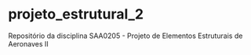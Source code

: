 # projeto_estrutural_2
Repositório da disciplina SAA0205 - Projeto de Elementos Estruturais de Aeronaves II
